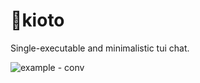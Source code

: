 # 💬kioto

Single-executable and minimalistic tui chat.

![example - conv](https://github.com/user-attachments/assets/2eb152d1-0c9c-46d7-a244-ec0a314a5f90)
